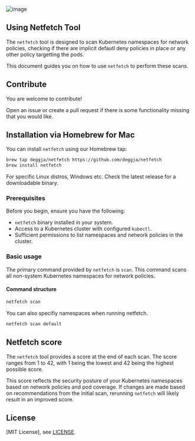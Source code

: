 ![image](https://github.com/deggja/netfetch/assets/15778492/b9a93dce-a09a-4823-be99-dcda5dbf6dc7)

## Using Netfetch Tool

The `netfetch` tool is designed to scan Kubernetes namespaces for network policies, checking if there are implicit defautl deny policies in place or any other policy targetting the pods.

This document guides you on how to use `netfetch` to perform these scans.

## Contribute
You are welcome to contribute!
 
Open an issue or create a pull request if there is some functionality missing that you would like.

## Installation via Homebrew for Mac

You can install `netfetch` using our Homebrew tap:

```sh
brew tap deggja/netfetch https://github.com/deggja/netfetch
brew install netfetch
```

For specific Linux distros, Windows etc. Check the latest release for a downloadable binary.

### Prerequisites

Before you begin, ensure you have the following:

- `netfetch` binary installed in your system.
- Access to a Kubernetes cluster with configured `kubectl`.
- Sufficient permissions to list namespaces and network policies in the cluster.

### Basic usage

The primary command provided by `netfetch` is `scan`. This command scans all non-system Kubernetes namespaces for network policies.

#### Command structure

```sh
netfetch scan
```

You can also specifiy namespaces when running netfetch.

```sh
netfetch scan default
```

## Netfetch score

The `netfetch` tool provides a score at the end of each scan. The score ranges from 1 to 42, with 1 being the lowest and 42 being the highest possible score.

This score reflects the security posture of your Kubernetes namespaces based on network policies and pod coverage. If changes are made based on recommendations from the initial scan, rerunning `netfetch` will likely result in an improved score.

## License

[MIT License], see [LICENSE](LICENSE).
